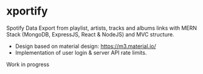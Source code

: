 # xportify
Spotify Data Export from playlist, artists, tracks and albums links with MERN Stack (MongoDB, ExpressJS, React & NodeJS) and MVC structure.
- Design based on material design: https://m3.material.io/
- Implementation of user login & server API rate limits.

Work in progress
